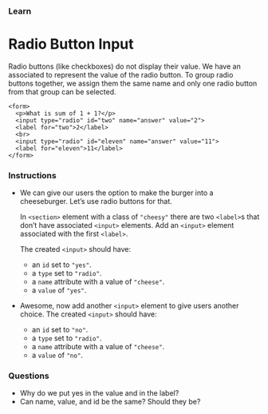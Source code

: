 ### Learn
# Radio Button Input
Radio buttons (like checkboxes) do not display their value. We have an associated <label> to represent the value of the radio button. To group radio buttons together, we assign them the same name and only one radio button from that group can be selected.

```
<form>
  <p>What is sum of 1 + 1?</p>
  <input type="radio" id="two" name="answer" value="2">
  <label for="two">2</label>
  <br>
  <input type="radio" id="eleven" name="answer" value="11">
  <label for="eleven">11</label>
</form>
```
### Instructions
* We can give our users the option to make the burger into a cheeseburger. Let’s use radio buttons for that.
  
  In `<section>` element with a class of `"cheesy"` there are two `<label>`s that don’t have associated `<input>` elements. Add an `<input>` element associated with the first `<label>`.

  The created `<input>` should have:

  * an `id` set to `"yes"`.
  * a `type` set to `"radio"`.
  * a `name` attribute with a value of `"cheese"`.
  * a `value` of `"yes"`.

* Awesome, now add another `<input>` element to give users another choice. The created `<input>` should have:
  * an `id` set to `"no"`.
  * a `type` set to `"radio"`.
  * a `name` attribute with a value of `"cheese"`.
  * a `value` of `"no"`.


### Questions
* Why do we put yes in the value and in the label?
* Can name, value, and id be the same? Should they be?